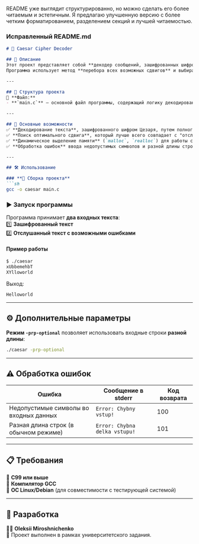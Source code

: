 README уже выглядит структурированно, но можно сделать его более читаемым и эстетичным. Я предлагаю улучшенную версию с более четким форматированием, разделением секций и лучшей читаемостью.

### **Исправленный README.md**
```md
# 🔐 Caesar Cipher Decoder

## 📌 Описание  
Этот проект представляет собой **декодер сообщений, зашифрованных шифром Цезаря**.  
Программа использует метод **перебора всех возможных сдвигов** и выбирает наилучший результат по совпадению с "отслушанным" текстом.  

---

## 📂 Структура проекта  
📁 **Файл:**  
- **`main.c`** — основной файл программы, содержащий логику декодирования.  

---

## 🎯 Основные возможности  
✅ **Декодирование текста**, зашифрованного шифром Цезаря, путем полного перебора сдвигов.  
✅ **Поиск оптимального сдвига**, который лучше всего совпадает с "отслушанным" текстом.  
✅ **Динамическое выделение памяти** (`malloc`, `realloc`) для работы с текстами произвольной длины.  
✅ **Обработка ошибок** ввода недопустимых символов и разной длины строк.  

---

## 🛠 Использование  

### **🔧 Сборка проекта**  
```sh
gcc -o caesar main.c
```

### **▶️ Запуск программы**  
Программа принимает **два входных текста**:  
1️⃣ **Зашифрованный текст**  
2️⃣ **Отслушанный текст с возможными ошибками**  

#### **Пример работы**  
```sh
$ ./caesar
xUbbemehbT
XYlloworld
```
Выход:  
```
Helloworld
```

---

## ⚙️ Дополнительные параметры  
**Режим `-prp-optional`** позволяет использовать входные строки **разной длины**:  
```sh
./caesar -prp-optional
```

---

## ⚠️ Обработка ошибок  
| Ошибка                         | Сообщение в stderr                | Код возврата |
|--------------------------------|---------------------------------|-------------|
| Недопустимые символы во входных данных | `Error: Chybny vstup!` | 100 |
| Разная длина строк (в обычном режиме) | `Error: Chybna delka vstupu!` | 101 |

---

## 📋 Требования  
📌 **C99 или выше**  
📌 **Компилятор GCC**  
📌 **ОС Linux/Debian** (для совместимости с тестирующей системой)  

---

## 🚀 Разработка  
👨‍💻 **Oleksii Miroshnichenko**  
📅 Проект выполнен в рамках университетского задания.  
```
